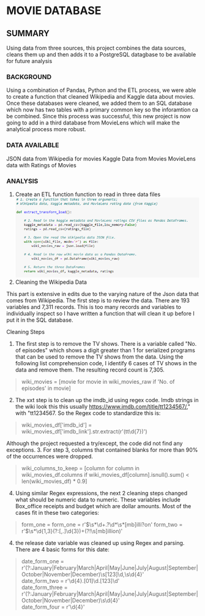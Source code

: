 # MOVIE DATABASE
## SUMMARY
  Using data from three sources, this project combines the data sources, cleans them up and then adds it to a PostgreSQL datagbase to be available for future analysis
### BACKGROUND
Using a combination of Pandas, Python and the ETL process, we were able to create a function that cleaned Wikipedia and Kaggle data about movies.  Once these databases were cleaned, we added them to an SQL database which now has two tables with a primary common key so the inforamtion ca be combined.  Since this process was successful, this new project is now going to add in a third database from MovieLens which will make the analytical process more robust.
### DATA AVAILABLE
  JSON data from Wikipedia for movies
  Kaggle Data from Movies
  MovieLens data with Ratings of Movies
### ANALYSIS
1.  Create an ETL function function to read in three data files
![](https://github.com/xactuary/movies-ETL/blob/main/Resources/Function_1.PNG)
2. Cleaning the Wikipedia Data
  
This part is extensive in edits due to the varying nature of the Json data that comes from Wikipedia.  The first step is to review the data.  There are 193 variables and 7,311 records.  This is too many records and variables to individually inspect so I have written a function that will clean it up before I put it in the SQL database.  
 
 Cleaning Steps
 1.  The first step is to remove the TV shows.  There is a variable called "No. of episodes" which shows a digit greater than 1 for serialized programs that can be used to remove the TV shows from the data.  Using the following list comprehension code, I identify 6 cases of TV shows in the data and remove them.  The resulting record count is 7,305.
   >  wiki_movies = [movie for movie in wiki_movies_raw
      if 'No. of episodes' in movie]
2.  The xxt step is to clean up the imdb_id using regex code.  Imdb strings in the wiki look this this usually https://www.imdb.com/title/tt1234567/," with "tt1234567.  So the Regex code to standardize this is:
> wiki_movies_df['imdb_id'] = wiki_movies_df['imdb_link'].str.extract(r'(tt\d{7})')  
  
Although the project requested a try/except, the code did not find any exceptions.
3.  For step 3, columns that contained blanks for more than 90% of the occurrences were dropped.  
> wiki_columns_to_keep = [column for column in wiki_movies_df.columns if wiki_movies_df[column].isnull().sum() < len(wiki_movies_df) * 0.9]  
4.  Using similar Regex expressions, the next 2 cleaning steps changed what should be numeric data to numeric.  These variables include Box_office receipts and budget which are dollar amounts.  Most of the cases fit in these two categories:
> form_one = form_one = r'\$\s*\d+\.?\d*\s*[mb]illi?on' 
> form_two = r'\$\s*\d{1,3}(?:[,\.]\d{3})+(?!\s[mb]illion)'  

4.  the release date variable was cleaned up using Regex and parsing. There are 4 basic forms for this date: 
>  date_form_one = r'(?:January|February|March|April|May|June|July|August|September|October|November|December)\s[123]\d,\s\d{4}'  
>  date_form_two = r'\d{4}.[01]\d.[123]\d'  
>  date_form_three = r'(?:January|February|March|April|May|June|July|August|September|October|November|December)\s\d{4}'  
>  date_form_four = r'\d{4}'  





